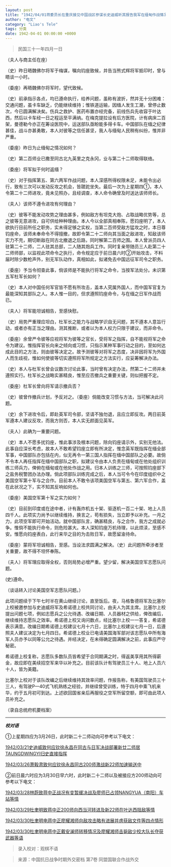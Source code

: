 ```yaml
---
layout: post
title: "1942/04/01蒋委员长在重庆接见中国战区参谋长史迪威听其报告我军在缅甸作战情况及讨论改编美国空军志愿队等问题谈话记录"
author: "电文"
category: "Liao's Tele"
tags: 分类
date: 1942-04-01 00:00:00 +0000
---
```


> 民国三十一年四月一日



（夫人与商主任在座）

（史）昨日晤魏佛尔将军于梅谋，嘱向钧座致候，并告当熊式辉将军抵印时，曾与晤谈一小时。

（委座）再晤魏佛尔将军时，望代致候。

（史）前承指示各点，均已遵命执行，给养问题，虽称有波折，然并无十分困难：交通问题，虽卡车缺乏，仍能继续维持；惟铁道运输，因缅人发生工潮，曾停止数次，今已圆满解决矣。伤兵之救护、医药布置亦经完备，前线伤兵先收容于叶达西，然后以卡车经一日之程运至平满纳。在梅克提拉设有后方医院，计有病床二百架，曼德勒今亦正在筹设医院中，运送部队亟盼能多得卡车。中国部队在缅之纪律甚佳，战斗亦甚勇敢，本人对彼等之信任甚坚，我人与缅甸人民稍有纠纷，惟并非严重。

（委座）昨日为止缅甸之情况如何？

（史）第二百师业已撒至同古北九英里之克永冈，业与第二十二师取得联络。

（委座）将军拟于何时返缅？

（史）对于指挥第五、第六两军作战问题，本人深感所得权限未足，未能令出必行，致有三次可以发动反攻之机会，皆蹉跎坐失。最后一次为上星期四①，本人令第二十二师进攻，竟未见照办，且经调查，本人命令确曾及时送达该师师长。

（夫人）该师不遵令进攻有何理由？

（史）彼等不能发动攻势之理由甚多，例如敌方有坦克大炮、占取战略优势等，总之彼等无意进攻，自可供给种种理由。本人今以全部真相奉陈，愿钧座明了，本人欲执行目前所任之职务，实未得足够之实权，当第二百师受敌方猛攻之时，本日尊钧座命，该师未奉命令不得擅撤，故即令第二十二师向其当面之敌进攻，知敌该师实力不充，期切断敌在同古北撤退之后路，同时解第二百师之围。本人曾派员四人驻第二十二师，二人驻其总部，二人随其炮兵工作。同时复亲带随员三人赴第二十二师师部，以监视此项命令之执行，命令规定应于前日晨六时②开始攻击，不料届时除少数枪声外，别无军队动作，真相如此，拟诸免去中国远征军司令之职务。

（委座）予当令彻查此事，倘该师是不能执行将军之命令，当按军法处分。未识第五军杜军长如何？

（史）本人对中国任何军官皆不愿有所攻击，盖本人究属外国人，而中国军官复为最能深知其部队之人。本人惟一目的，但求遵照钧座命令，与在缅之日军作战而已。

（夫人）将军能坦诚相告，至感快慰。

（史）局势严重理应坦白，杜军长之能力与战略学识自无问题，其不遵本人意旨行动，或者亦有正当之理由。测其推断，或者以为本人权力只限于建议，而非命令。

（委座）余曾严令彼等应视将军为彼等之官长，受将军之指挥，自不能视将军之命令为建议。惟指挥官长向来之倾向或习惯，只指示某种军事行动之目的，至如何达成此目的之方法，则由彼等决定之。故予测彼等对将军之态度，决非因将军为外国人而生歧视，惟如何使彼等切实遵照将军所规定之方法实行，应妥筹解决办法。

（史）本人与杜军长曾会议数次讨论此事，当时曾有决定办法，然第二十二师并未遵照实行。杜军长之战略实甚精良，惟至应否撤兵之重要关键，则似把握不定。

（委座）杜军长曾向将军请示撤兵否？

（史）彼曾作撤兵计划，予反对之。（委座）倘能改变习惯与方法，当可解决此问题。

（史）余下进攻令后，即赴英军司令部，坚请不独勿退，且应立即反攻。两日前英军遵本人建议反攻，而我方则否，本人实无颜面见英军。

（夫人）此确为一重要问题。

（史）本人不愿多扰钧座，惟此事涉及根本问题，除向钧座请示外，实别无他法。此事自应深长考虑，故本人不敢希望钧座立即有所决定，惟念英军既指挥在缅全部军事，中国部队亦包括在内，似无再令一第三国人指挥在缅中国部队之必要。故倘不令本人再任指挥在缅中国部队之职，拟建议令由本人负责在缅甸或在他处组织训练三师兵力，俾俯在缅甸或在他处作战之用。归本人训练之三师，可按照钧座部下之盐务税警团办法办理。倘此项部队训练完成之后，本人当可令今在印度组织中之美国空军第十军与之合作。目前本人不敢令该项美国空军与第五、第六军合作，盖在此状况之下，实不知其反响如何也。

（委座）美国空军第十军之实力如何？

（史）目前到印度或在途中者，计有轰炸机五十架、驱逐机一百二十架、地上人员四千人。此项实力尚予以继续维持，换言之，苟有损失，当立即予以补充。一月之力，此项空军即可开始活动。就中国部队言，确甚精良，与之合作，我方之成就必争。惟倘不能执行命令，则危险甚大。本人深知钧座万机待理，以此烦渎，至感不安。惟愿向钧座表白，此行来华之目的为击败日军，故愿留渝待命。

（委座）蒙将军坦诚相告，至感。当设法求圆满之解决。（史）此问题所牵涉者至关重要，故不得不坦怀奉陈。

（夫人）将军理应取得全权，否则局势必增严重。望少留，解决美国空军志愿队问题。

(史)遵命。

（谈话转入讨论美国空军志愿队问题。）

此项问题续于下午七时半在黄山继续讨论，直至饭后。夜，马格鲁德将军及比塞尔上校被邀参加与史迪威将军及希诺德上校共同讨论，由夫人为其主席。比塞尔上校提出问题七项，例如志愿兵之公允待遇、改编日期、人员器材之供给，俾改编后，继续维持志愿队之效率。希诺德上校又询问数点，经比塞尔上校一一答复，希诺德表示满意。改编日期希诺德上校建议七月十六日，比塞尔上校建议七月一日，后遵照夫人建议决定为七月四日。希诺德上校业已电请美国海军部对该志愿队中所有海军人员亦予以同等公允之待遇。并经决定，在未得确定圆满解决之前，此事应严守秘密。

希诺德上校复称，志愿队多数队员皆希望于合同期满之时，得返美享用其所得薪金，故应即在美续招空军来华以补充之。目前该队计有驾驶员三十人、地上人员六十人，皆为美籍。

比塞尔上校对于该队改编之后继续维持其效率问题，作报告称，有美国驾驶员三十三人，有驾驶P—40式飞机熟练之经验，并继续曾受训练，特于四月中乘飞机来华，约于五月初可到达。上述欲回国省亲后再服役之空军所留空额，即可由此项人员补充之。

（录自总统府机要档案）

-----
***校对语***

①上星期四应为3月26日，此时新二十二师动向可参考以下电文：

[1942/03/21史迪威致何应钦徐永昌在同古与日军决战部署新廿二师居TAUNGDWINGYI归史直接指挥](https://lyxmemo.github.io/liaos_tele/1942-03-21%E5%8F%B2%E8%BF%AA%E5%A8%81%E8%87%B4%E4%BD%95%E5%BA%94%E9%92%A6%E5%BE%90%E6%B0%B8%E6%98%8C%E5%9C%A8%E5%90%8C%E5%8F%A4%E4%B8%8E%E6%97%A5%E5%86%9B%E5%86%B3%E6%88%98%E9%83%A8%E7%BD%B2%E6%96%B0%E5%BB%BF%E4%BA%8C%E5%B8%88%E5%B1%85TAUNGDWINGYI%E5%BD%92%E5%8F%B2%E7%9B%B4%E6%8E%A5%E6%8C%87%E6%8C%A5.html)

[1942/03/26萧毅肃致何应钦徐永昌同古200师激战新22师加速输送中](https://lyxmemo.github.io/liaos_tele/1942-03-26%E8%90%A7%E6%AF%85%E8%82%83%E8%87%B4%E4%BD%95%E5%BA%94%E9%92%A6%E5%BE%90%E6%B0%B8%E6%98%8C%E5%90%8C%E5%8F%A4200%E5%B8%88%E6%BF%80%E6%88%98%E6%96%B022%E5%B8%88%E5%8A%A0%E9%80%9F%E8%BE%93%E9%80%81%E4%B8%AD.html)

②前日晨六时应为3月30日早六时，此时新二十二师以及被接应方200师动向可参考以下电文：

[1942/03/28林蔚致蒋中正战况有变暂缓决战及廖师已占领NANGYUA（南阳）车站等情](https://lyxmemo.github.io/liaos_tele/1942-03-29%E6%9E%97%E8%94%9A%E8%87%B4%E8%92%8B%E4%B8%AD%E6%AD%A3%E6%88%98%E5%86%B5%E6%9C%89%E5%8F%98%E6%9A%82%E7%BC%93%E5%86%B3%E6%88%98%E5%8F%8A%E5%BB%96%E5%B8%88%E5%B7%B2%E5%8D%A0%E9%A2%86NANGYUA%EF%BC%88%E5%8D%97%E9%98%B3%EF%BC%89%E8%BD%A6%E7%AB%99%E7%AD%89%E6%83%85.html)

[1942/03/29杜聿明致蒋中正200师向西当河转进及新22师在叶达西阻敌等情](https://lyxmemo.github.io/liaos_tele/1942-03-29%E6%9D%9C%E8%81%BF%E6%98%8E%E8%87%B4%E8%92%8B%E4%B8%AD%E6%AD%A3200%E5%B8%88%E5%90%91%E8%A5%BF%E5%BD%93%E6%B2%B3%E8%BD%AC%E8%BF%9B%E5%8F%8A%E6%96%B022%E5%B8%88%E5%9C%A8%E5%8F%B6%E8%BE%BE%E8%A5%BF%E9%98%BB%E6%95%8C%E7%AD%89%E6%83%85.html)

[1942/03/30杜聿明电蒋中正廖耀湘师向敌攻击略有进展并虏获敌文件等四点情形](https://lyxmemo.github.io/liaos_tele/1942-03-30%E6%9D%9C%E8%81%BF%E6%98%8E%E7%94%B5%E8%92%8B%E4%B8%AD%E6%AD%A3%E5%BB%96%E8%80%80%E6%B9%98%E5%B8%88%E5%90%91%E6%95%8C%E6%94%BB%E5%87%BB%E7%95%A5%E6%9C%89%E8%BF%9B%E5%B1%95%E5%B9%B6%E8%99%8F%E8%8E%B7%E6%95%8C%E6%96%87%E4%BB%B6%E7%AD%89%E5%9B%9B%E7%82%B9%E6%83%85%E5%BD%A2.html)

[1942/03/30杜聿明电蒋中正戴安澜师转移情况及廖耀湘师击毙敌少校大队长夺获武器等语](https://lyxmemo.github.io/liaos_tele/1942-03-30%E6%9D%9C%E8%81%BF%E6%98%8E%E7%94%B5%E8%92%8B%E4%B8%AD%E6%AD%A3%E6%88%B4%E5%AE%89%E6%BE%9C%E5%B8%88%E8%BD%AC%E7%A7%BB%E6%83%85%E5%86%B5%E5%8F%8A%E5%BB%96%E8%80%80%E6%B9%98%E5%B8%88%E5%87%BB%E6%AF%99%E6%95%8C%E5%B0%91%E6%A0%A1%E5%A4%A7%E9%98%9F%E9%95%BF%E5%A4%BA%E8%8E%B7%E6%AD%A6%E5%99%A8%E7%AD%89%E8%AF%AD.html)







> 录入校对：观棋不语

> 来源：中国抗日战争时期外交密档 第7卷 同盟国联合作战外交



